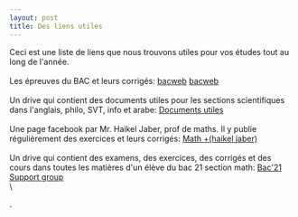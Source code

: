 ```yaml
---
layout: post
title: Des liens utiles
---
```

Ceci est une liste de liens que nous trouvons utiles pour vos études tout au long de l'année.\
\
Les épreuves du BAC et leurs corrigés:   [bacweb](http://www.bacweb.tn/)
<a href="http://www.bacweb.tn/" target="_blank">bacweb</a>
\
\
Un drive qui contient des documents utiles pour les sections scientifiques dans l'anglais, philo, SVT, info et arabe:   <a href="https://drive.google.com/drive/folders/1QSuLvfujlZ_lRrSGvG9M9YuWEz8S139U" target="_blank">Documents utiles</a>
\
\
Une page facebook par Mr. Haikel Jaber, prof de maths. Il y publie régulièrement des exercices et leurs corrigés:   <a href="https://www.facebook.com/profile.php?id=100057160732147" target="_blank">Math +(haikel jaber)</a>
\
\
Un drive qui contient des examens, des exercices, des corrigés et des cours dans toutes les matières d'un élève du bac 21 section math:   <a href="https://drive.google.com/drive/folders/1SVKblvNKhom0MYyRLHjEqsPW3fevdus9" target="_blank">Bac'21 Support group</a>\
\

.
